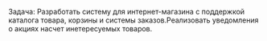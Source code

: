Задача: Разработать систему для интернет-магазина с поддержкой каталога товара, корзины и системы заказов.Реализовать уведомления о акциях насчет инетересуемых товаров.
